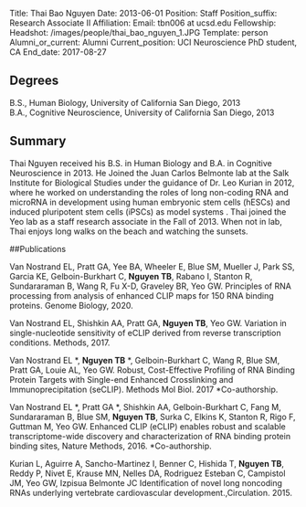 Title: Thai Bao Nguyen
Date: 2013-06-01
Position: Staff
Position_suffix: Research Associate II
Affiliation:
Email: tbn006 at ucsd.edu
Fellowship:
Headshot: /images/people/thai_bao_nguyen_1.JPG
Template: person
Alumni_or_current: Alumni
Current_position: UCI Neuroscience PhD student, CA
End_date: 2017-08-27
<!-- Status: draft -->

## Degrees
B.S., Human Biology, University of California San Diego, 2013<br>
B.A., Cognitive Neuroscience, University of California San Diego, 2013<br>
## Summary
Thai Nguyen received his B.S. in Human Biology and B.A. in Cognitive Neuroscience in 2013. He Joined the Juan Carlos Belmonte lab at the Salk Institute for Biological Studies under the guidance of Dr. Leo Kurian in 2012, where he worked on understanding the roles of long non-coding RNA and microRNA in development using human embryonic stem cells (hESCs) and induced pluripotent stem cells (iPSCs) as model systems . Thai joined the Yeo lab as a staff research associate in the Fall of 2013. When not in lab, Thai enjoys long walks on the beach and watching the sunsets.

##Publications

Van Nostrand EL, Pratt GA, Yee BA, Wheeler E, Blue SM, Mueller J, Park SS, Garcia KE, Gelboin-Burkhart C, **Nguyen TB**, Rabano I, Stanton R, Sundararaman B, Wang R, Fu X-D, Graveley BR, Yeo GW. Principles of RNA processing from analysis of enhanced CLIP maps for 150 RNA binding proteins. Genome Biology, 2020.

Van Nostrand EL, Shishkin AA, Pratt GA, **Nguyen TB**, Yeo GW. Variation in single-nucleotide sensitivity of eCLIP derived from reverse transcription conditions. Methods, 2017. 

Van Nostrand EL *, **Nguyen TB** *, Gelboin-Burkhart C, Wang R, Blue SM, Pratt GA, Louie AL, Yeo GW. Robust, Cost-Effective Profiling of RNA Binding Protein Targets
with Single-end Enhanced Crosslinking and Immunoprecipitation (seCLIP). Methods Mol Biol. 2017  *Co-authorship.


Van Nostrand EL *, Pratt GA *, Shishkin AA, Gelboin-Burkhart C, Fang M, Sundararaman B, Blue SM, **Nguyen TB**, Surka C, Elkins K, Stanton R, Rigo F, Guttman M, Yeo GW. Enhanced CLIP (eCLIP) enables robust and scalable transcriptome-wide discovery and characterization of RNA binding protein binding sites, Nature Methods, 2016. *Co-authorship.  

Kurian L, Aguirre A, Sancho-Martinez I, Benner C, Hishida T, **Nguyen TB**, Reddy P, Nivet E, Krause MN, Nelles DA, Rodriguez Esteban C, Campistol JM, Yeo GW, Izpisua Belmonte JC Identification of novel long noncoding RNAs underlying vertebrate cardiovascular development.,Circulation. 2015. 
